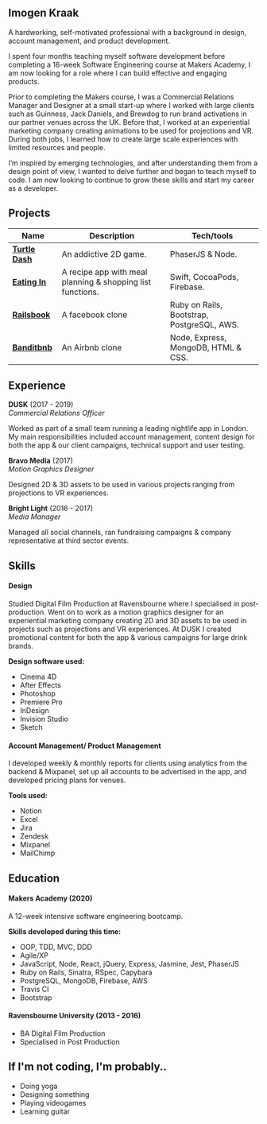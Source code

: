 ## Imogen Kraak

A hardworking, self-motivated professional with a background in design, account management, and product development.

I spent four months teaching myself software development before completing a 16-week Software Engineering course at Makers Academy, I am now looking for a role where I can build effective and engaging products.

Prior to completing the Makers course, I was a Commercial Relations Manager and Designer at a small start-up where I worked with large clients such as Guinness, Jack Daniels, and Brewdog to run brand activations in our partner venues across the UK. Before that, I worked at an experiential marketing company creating animations to be used for projections and VR. During both jobs, I learned how to create large scale experiences with limited resources and people.

I’m inspired by emerging technologies, and after understanding them from a design point of view, I wanted to delve further and began to teach myself to code. I am now looking to continue to grow these skills and start my career as a developer.


## Projects

| Name                         | Description                                               | Tech/tools                  |
| ---------------------------- | ----------------------------------------------------------|-----------------------------|
| **[Turtle Dash](https://github.com/imogen-k/turtle-dash)**            | An addictive 2D game.| PhaserJS & Node. |
| **[Eating In](https://github.com/imogen-k/Eating-In)**                | A recipe app with meal planning & shopping list functions.| Swift, CocoaPods, Firebase. |
| **[Railsbook](https://github.com/imogen-k/railsbook)**                | A facebook clone | Ruby on Rails, Bootstrap, PostgreSQL, AWS. |
| **[Banditbnb](https://github.com/imogen-k/Banditbnb)**                | An Airbnb clone  | Node, Express, MongoDB, HTML & CSS. |




## Experience 

**DUSK** (2017 - 2019)  
_Commercial Relations Officer_

Worked as part of a small team running a leading nightlife app in London. My main responsibilities included account management, content design for both the app & our client campaigns, technical support and user testing.

**Bravo Media** (2017)  
_Motion Graphics Designer_

Designed 2D & 3D assets to be used in various projects ranging from projections to VR experiences.

**Bright Light** (2016 - 2017)  
_Media Manager_

Managed all social channels, ran fundraising campaigns & company representative at third sector events.


## Skills

#### Design

Studied Digital Film Production at Ravensbourne where I specialised in post-production. Went on to work as a motion graphics designer for an experiential marketing company creating 2D and 3D assets to be used in projects such as projections and VR experiences. At DUSK I created promotional content for both the app & various campaigns for large drink brands.

**Design software used:**
- Cinema 4D
- After Effects
- Photoshop
- Premiere Pro
- InDesign
- Invision Studio
- Sketch

#### Account Management/ Product Management

I developed weekly & monthly reports for clients using analytics from the backend & Mixpanel, set up all accounts to be advertised in the app, and developed pricing plans for venues. 

**Tools used:**
- Notion
- Excel
- Jira
- Zendesk
- Mixpanel
- MailChimp


## Education

#### Makers Academy (2020)

A 12-week intensive software engineering bootcamp.

**Skills developed during this time:**

* OOP, TDD, MVC, DDD
* Agile/XP
* JavaScript, Node, React, jQuery, Express, Jasmine, Jest, PhaserJS
* Ruby on Rails, Sinatra, RSpec, Capybara
* PostgreSQL, MongoDB, Firebase, AWS
* Travis CI
* Bootstrap


#### Ravensbourne University (2013 - 2016)

- BA Digital Film Production
- Specialised in Post Production


## If I'm not coding, I'm probably..

- Doing yoga
- Designing something 
- Playing videogames
- Learning guitar
